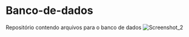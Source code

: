 # Banco-de-dados
Repositório contendo arquivos para o banco de dados
![Screenshot_2](https://github.com/user-attachments/assets/bb0ba1ad-ec83-4298-925d-6de42950b284)
